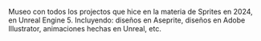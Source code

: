 Museo con todos los projectos que hice en la materia de Sprites en 2024, en Unreal Engine 5. Incluyendo: diseños en Aseprite, diseños en Adobe Illustrator, animaciones hechas en Unreal, etc.

